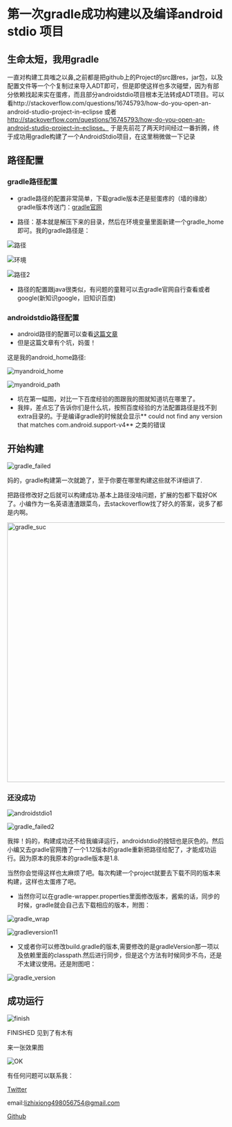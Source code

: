 # 第一次gradle成功构建以及编译android stdio 项目

## 生命太短，我用gradle



一直对构建工具嗤之以鼻,之前都是把github上的Project的src跟res，jar包，以及配置文件等一个个复制过来导入ADT即可，但是即使这样也多次碰壁，因为有部分依赖找起来实在蛋疼，而且部分androidstdio项目根本无法转成ADT项目。可以看http://stackoverflow.com/questions/16745793/how-do-you-open-an-android-studio-project-in-eclipse 或者 http://stackoverflow.com/questions/16745793/how-do-you-open-an-android-studio-project-in-eclipse。 于是先前花了两天时间经过一番折腾，终于成功用gradle构建了一个AndroidStdio项目，在这里稍微做一下记录





## 路径配置



### gradle路径配置
-  gradle路径的配置非常简单，下载gradle版本还是挺蛋疼的（墙的缘故）gradle版本传送门：[gradle官网][1]

-  路径：基本就是解压下来的目录，然后在环境变量里面新建一个gradle_home即可。我的gradle路径是：

![路径](./img/Gradle/gradle_dir.jpg)

![环境](./img/Gradle/gradle_environment.png)   

![路径2](./img/Gradle/gradlepath.jpg)     
    
- 路径的配置跟java很类似，有问题的童鞋可以去gradle官网自行查看或者google(新知识google，旧知识百度)    



### androidstdio路径配置



- android路径的配置可以查看[这篇文章][2] 
- 但是这篇文章有个坑，妈蛋！

这是我的android_home路径:

![myandroid_home](./img/Gradle/myandroid_home.jpg)

![myandroid_path](./img/Gradle/myandroid_path.jpg)


- 坑在第一幅图，对比一下百度经验的图跟我的图就知道坑在哪里了。
-  我摔，差点忘了告诉你们是什么坑，按照百度经验的方法配置路径是找不到extra目录的。于是编译gradle的时候就会显示** could not find any version that matches com.android.support-v4** 之类的错误



## 开始构建



![gradle_failed](./img/Gradle/gradle_failed.png)


妈的，gradle构建第一次就跪了，至于你要在哪里构建这些就不详细讲了.

把路径修改好之后就可以构建成功.基本上路径没啥问题，扩展的包都下载好OK了。小编作为一名英语渣渣跟菜鸟，去stackoverflow找了好久的答案，说多了都是内啊。

<img src="gradle_suc.jpg" alt="gradle_suc" width="600">




### 还没成功

![androidstdio1](./img/Gradle/androidstdio1.jpg)

![gradle_failed2](./img/Gradle/gradle_failed2.png)


我摔！妈的，构建成功还不给我编译运行，androidstdio的按钮也是灰色的。然后小编又去gradle官网撸了一个1.12版本的gradle重新把路径给配了，才能成功运行。因为原本的我原本的gradle版本是1.8.

当然你会觉得这样也太麻烦了吧。每次构建一个project就要去下载不同的版本来构建，这样也太蛋疼了吧。

- 当然你可以在gradle-wrapper.properties里面修改版本，酱紫的话，同步的时候，gradle就会自己去下载相应的版本，附图：

![gradle_wrap](./img/Gradle/gradle_wrap.png)

![gradleversion11](./img/Gradle/gradleversion11.jpg)

- 又或者你可以修改build.gradle的版本,需要修改的是gradleVersion那一项以及依赖里面的classpath.然后进行同步，但是这个方法有时候同步不鸟，还是不太建议使用。还是附图吧：

![gradle_version](./img/Gradle/gradle_version.jpg)






## 成功运行

![finish](./img/Gradle/gradle_version.jpg)


FINISHED 见到了有木有

来一张效果图

![OK](./img/Gradle/OK.jpg)

有任何问题可以联系我：

[Twitter][3]

email:lizhixiong498056754@gmail.com

[Github][4]


  [1]: http://www.gradle.org
  [2]: http://jingyan.baidu.com/article/17bd8e52f514d985ab2bb800.html
  [3]: https://twitter.com/Jacson_Lee
  [4]: https://github.com/jacsonLee